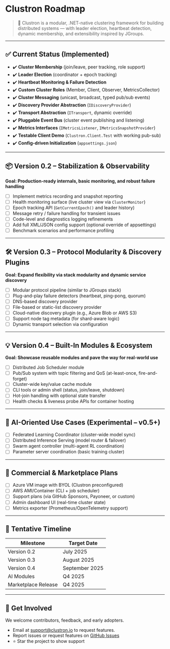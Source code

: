 # Clustron Roadmap

> 🚀 Clustron is a modular, .NET-native clustering framework for building distributed systems — with leader election, heartbeat detection, dynamic membership, and extensibility inspired by JGroups.

---

## ✅ Current Status (Implemented)

- ✔️ **Cluster Membership** (join/leave, peer tracking, role support)
- ✔️ **Leader Election** (coordinator + epoch tracking)
- ✔️ **Heartbeat Monitoring & Failure Detection**
- ✔️ **Custom Cluster Roles** (Member, Client, Observer, MetricsCollector)
- ✔️ **Cluster Messaging** (unicast, broadcast, typed pub/sub events)
- ✔️ **Discovery Provider Abstraction** (`IDiscoveryProvider`)
- ✔️ **Transport Abstraction** (`ITransport`, dynamic override)
- ✔️ **Pluggable Event Bus** (cluster event publishing and listening)
- ✔️ **Metrics Interfaces** (`IMetricsListener`, `IMetricsSnapshotProvider`)
- ✔️ **Testable Client Demo** (`Clustron.Client.Test` with working pub-sub)
- ✔️ **Config-driven Initialization** (`appsettings.json`)

---

## 📦 Version 0.2 – Stabilization & Observability

**Goal: Production-ready internals, basic monitoring, and robust failure handling**

- [ ] Implement metrics recording and snapshot reporting
- [ ] Health monitoring surface (live cluster view via `ClusterMonitor`)
- [ ] Epoch tracking API (`GetCurrentEpoch()` and leader history)
- [ ] Message retry / failure handling for transient issues
- [ ] Code-level and diagnostics logging refinements
- [ ] Add full XML/JSON config support (optional override of appsettings)
- [ ] Benchmark scenarios and performance profiling

---

## 🛠️ Version 0.3 – Protocol Modularity & Discovery Plugins

**Goal: Expand flexibility via stack modularity and dynamic service discovery**

- [ ] Modular protocol pipeline (similar to JGroups stack)
- [ ] Plug-and-play failure detectors (heartbeat, ping-pong, quorum)
- [ ] DNS-based discovery provider
- [ ] File-based or static-list discovery provider
- [ ] Cloud-native discovery plugin (e.g., Azure Blob or AWS S3)
- [ ] Support node tag metadata (for shard-aware logic)
- [ ] Dynamic transport selection via configuration

---

## 💡 Version 0.4 – Built-In Modules & Ecosystem

**Goal: Showcase reusable modules and pave the way for real-world use**

- [ ] Distributed Job Scheduler module
- [ ] Pub/Sub system with topic filtering and QoS (at-least-once, fire-and-forget)
- [ ] Cluster-wide key/value cache module
- [ ] CLI tools or admin shell (status, join/leave, shutdown)
- [ ] Hot-join handling with optional state transfer
- [ ] Health checks & liveness probe APIs for container hosting

---

## 🧠 AI-Oriented Use Cases (Experimental – v0.5+)

- [ ] Federated Learning Coordinator (cluster-wide model sync)
- [ ] Distributed Inference Serving (model router & failover)
- [ ] Swarm agent controller (multi-agent RL coordination)
- [ ] Parameter server coordination (basic training cluster)

---

## 💼 Commercial & Marketplace Plans

- [ ] Azure VM image with BYOL (Clustron preconfigured)
- [ ] AWS AMI/Container (CLI + job scheduler)
- [ ] Support plans (via GitHub Sponsors, Payoneer, or custom)
- [ ] Admin dashboard UI (real-time cluster state)
- [ ] Metrics exporter (Prometheus/OpenTelemetry support)

---

## 📅 Tentative Timeline

| Milestone           | Target Date |
|---------------------|-------------|
| Version 0.2         | July 2025   |
| Version 0.3         | August 2025 |
| Version 0.4         | September 2025 |
| AI Modules          | Q4 2025     |
| Marketplace Release | Q4 2025     |

---

## 🤝 Get Involved

We welcome contributors, feedback, and early adopters.

- Email at support@clustron.io to request features.
- Report issues or request features on [GitHub Issues](https://github.com/zeroheartbeat/clustron/issues)
- ⭐ Star the project to show support

